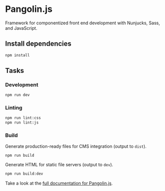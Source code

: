 # Pangolin.js

Framework for componentized front end development with Nunjucks, Sass, and JavaScript.

## Install dependencies

```bash
npm install
```

## Tasks

### Development

```bash
npm run dev
```

### Linting

```bash
npm run lint:css
npm run lint:js
```

### Build

Generate production-ready files for CMS integration (output to `dist`).

```bash
npm run build
```

Generate HTML for static file servers (output to `dev`).

```bash
npm run build:dev
```

Take a look at the [full documentation for Pangolin.js](https://pangolinjs.org).

